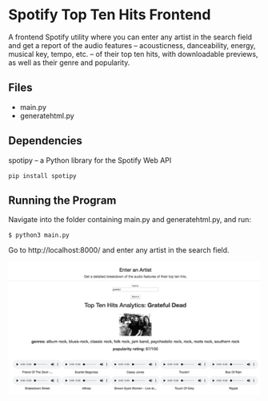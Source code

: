 # Spotify Top Ten Hits Frontend
A frontend Spotify utility where you can enter any artist in the search field and get a report of
the audio features – acousticness, danceability, energy, musical key, tempo, etc. –
of their top ten hits, with downloadable previews, as well as their genre and
popularity.

## Files
* main.py 
* generatehtml.py

## Dependencies
spotipy – a Python library for the Spotify Web API
```
pip install spotipy
```
## Running the Program
Navigate into the folder containing main.py and generatehtml.py, and run:
```
$ python3 main.py
```
Go to http://localhost:8000/ and enter any artist in the search field.

![Screenshot](screenshots/overview.png)
